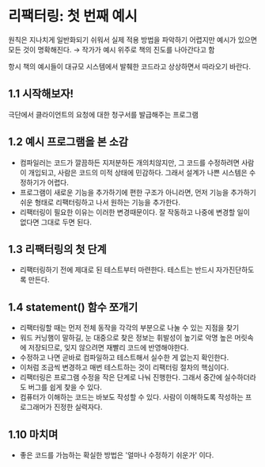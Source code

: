 # 리팩터링: 첫 번째 예시

원칙은 지나치게 일반화되기 쉬워서 실제 적용 방법을 파악하기 어렵지만 예시가 있으면 모든 것이 명확해진다. → 작가가 예시 위주로 책의 진도를 나아간다고 함

항시 책의 예시들이 대규모 시스템에서 발췌한 코드라고 상상하면서 따라오기 바란다.

## 1.1 시작해보자!

극단에서 클라이언트의 요청에 대한 청구서를 발급해주는 프로그램

## 1.2 예시 프로그램을 본 소감

- 컴파일러는 코드가 깔끔하든 지저분하든 개의치않지만, 그 코드를 수정하려면 사람이 개입되고, 사람은 코드의 미적 상태에 민감하다. 그래서 설계가 나쁜 시스템은 수정하기가 어렵다.
- 프로그램이 새로운 기능을 추가하기에 편한 구조가 아니라면, 먼저 기능을 추가하기 쉬운 형태로 리팩터링하고 나서 원하는 기능을 추가한다.
- 리팩터링이 필요한 이유는 이러한 변경때문이다. 잘 작동하고 나중에 변경할 일이 없다면 그대로 두면 된다.

## 1.3 리팩터링의 첫 단계

- 리팩터링하기 전에 제대로 된 테스트부터 마련한다. 테스트는 반드시 자가진단하도록 만든다.

## 1.4 statement() 함수 쪼개기

- 리팩터링할 때는 먼저 전체 동작을 각각의 부분으로 나눌 수 있는 지점을 찾기
- 워드 커닝햄이 말하길, 눈 대중으로 찾은 정보는 휘발성이 높기로 악명 높은 머릿속에 저장되므로, 잊지 않으려면 재빨리 코드에 반영해야한다.
- 수정하고 나면 곧바로 컴파일하고 테스트해서 실수한 게 없는지 확인한다.
- 이처럼 조금씩 변경하고 매번 테스트하는 것이 리팩터링 절차의 핵심이다.
- 리팩터링은 프로그램 수정을 작은 단계로 나눠 진행한다. 그래서 중간에 실수하더라도 버그를 쉽게 찾을 수 있다.
- 컴퓨터가 이해하는 코드는 바보도 작성할 수 있다. 사람이 이해하도록 작성하는 프로그래머가 진정한 실력자다.

## 1.10 마치며

- 좋은 코드를 가늠하는 확실한 방법은 '얼마나 수정하기 쉬운가' 이다.
